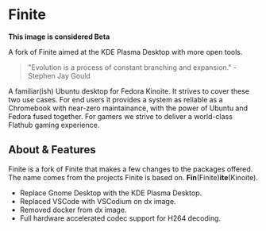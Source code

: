 # Finite
**This image is considered Beta** 

A fork of Finite aimed at the KDE Plasma Desktop with more open tools.

> "Evolution is a process of constant branching and expansion." - Stephen Jay Gould

A familiar(ish) Ubuntu desktop for Fedora Kinoite. It strives to cover these two use cases. For end users it provides a system as reliable as a Chromebook with near-zero maintainance, with the power of Ubuntu and Fedora fused together. For gamers we strive to deliver a world-class Flathub gaming experience.

## About & Features

Finite is a fork of Finite that makes a few changes to the packages offered. The name comes from the projects Finite is based on. **Fin**(Finite)**ite**(Kinoite).

- Replace Gnome Desktop with the KDE Plasma Desktop.
- Replaced VSCode with VSCodium on dx image.
- Removed docker from dx image.
- Full hardware accelerated codec support for H264 decoding.
